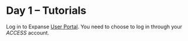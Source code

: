 # Day 1 – Tutorials

Log in to Expanse [User Portal](https://portal.expanse.sdsc.edu/). You need to choose to log in through your *ACCESS* account.

